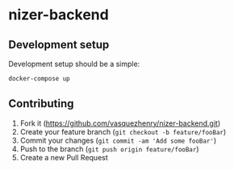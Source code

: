 # nizer-backend
## Development setup

Development setup should be a simple: 
```sh
docker-compose up
```

## Contributing

1. Fork it (<https://github.com/vasquezhenry/nizer-backend.git>)
2. Create your feature branch (`git checkout -b feature/fooBar`)
3. Commit your changes (`git commit -am 'Add some fooBar'`)
4. Push to the branch (`git push origin feature/fooBar`)
5. Create a new Pull Request
